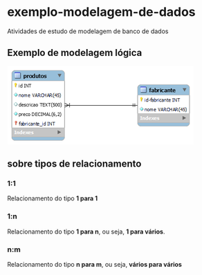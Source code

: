 # exemplo-modelagem-de-dados
 Atividades de estudo de modelagem de banco de dados

## Exemplo de modelagem lógica

![Modelo lógico do sistema vendas](modelo-logico-vendas.png)
## sobre tipos de relacionamento

### 1:1

Relacionamento do tipo **1 para 1**
### 1:n
Relacionamento do tipo **1 para n**, ou seja, **1 para vários**.
### n:m

Relacionamento do tipo **n para m**, ou seja, **vários para vários**
